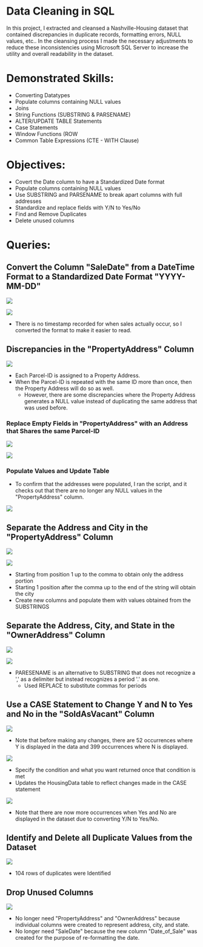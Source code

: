 # Data Cleaning in SQL
In this project, I extracted and cleansed a Nashville-Housing dataset that contained discrepancies in duplicate records, formatting errors, NULL values, etc.. In the cleansing process I made the necessary adjustments to reduce these inconsistencies using Microsoft SQL Server to increase the utility and overall readability in the dataset.
# Demonstrated Skills: 
* Converting Datatypes 
* Populate columns containing NULL values 
* Joins 
* String Functions (SUBSTRING & PARSENAME)
* ALTER/UPDATE TABLE Statements 
* Case Statements 
* Window Functions (ROW
* Common Table Expressions (CTE - WITH Clause)
# Objectives:
* Covert the Date column to have a Standardized Date format
* Populate columns containing NULL values 
* Use SUBSTRING and PARSENAME to break apart columns with full addresses 
* Standardize and replace fields with Y/N to Yes/No  
* Find and Remove Duplicates 
* Delete unused columns
# Queries:
## Convert the Column "SaleDate" from a DateTime Format to a Standardized Date Format "YYYY-MM-DD"
<img src="https://github.com/Apappas97/Data-Cleaning-in-SQL/blob/main/Images/Date_Converted.png">
</p>
<img src="https://github.com/Apappas97/Data-Cleaning-in-SQL/blob/main/Images/SaleDate_Results.png">
</p>

* There is no timestamp recorded for when sales actually occur, so I converted the format to make it easier to read. 
## Discrepancies in the "PropertyAddress" Column
<img src="https://github.com/Apappas97/Data-Cleaning-in-SQL/blob/main/Images/IDandAddress.png">
</p>

* Each Parcel-ID is assigned to a Property Address. 
* When the Parcel-ID is repeated with the same ID more than once, then the Property Address will do so as well.
    * However, there are some discrepancies where the Property Address generates a NULL value instead of duplicating the same address that was used before. 

### Replace Empty Fields in "PropertyAddress" with an Address that Shares the same Parcel-ID 
<img src="https://github.com/Apappas97/Data-Cleaning-in-SQL/blob/main/Images/ISNULL.png">
</p>
<img src="https://github.com/Apappas97/Data-Cleaning-in-SQL/blob/main/Images/ISNULL_Results.png">
</p>

### Populate Values and Update Table 
* To confirm that the addresses were populated, I ran the script, and it checks out that there are no longer any NULL values in the "PropertyAddress" column. 
<img src="https://github.com/Apappas97/Data-Cleaning-in-SQL/blob/main/Images/Update_property.png">
</p> 

## Separate the Address and City in the "PropertyAddress" Column 
<img src="https://github.com/Apappas97/Data-Cleaning-in-SQL/blob/main/Images/Breakout.png">
</p>
<img src="https://github.com/Apappas97/Data-Cleaning-in-SQL/blob/main/Images/Breakout_Results.png">
</p>

* Starting from position 1 up to the comma to obtain only the address portion 
* Starting 1 position after the comma up to the end of the string will obtain the city
* Create new columns and populate them with values obtained from the SUBSTRINGS
## Separate the Address, City, and State in the "OwnerAddress" Column 
<img src="https://github.com/Apappas97/Data-Cleaning-in-SQL/blob/main/Images/Owner_Breakout.png">
</p>
<img src="https://github.com/Apappas97/Data-Cleaning-in-SQL/blob/main/Images/Owner_Results.png">
</p>

* PARESENAME is an alternative to SUBSTRING that does not recognize a ',' as a delimiter but instead recognizes a period '.' as one. 
   * Used REPLACE to substitute commas for periods 
## Use a CASE Statement to Change Y and N to Yes and No in the "SoldAsVacant" Column
<img src="https://github.com/Apappas97/Data-Cleaning-in-SQL/blob/main/Images/Y_N_Before.png">
</p>

* Note that before making any changes, there are 52 occurrences where Y is displayed in the data and 399 occurrences where N is displayed.

<img src="https://github.com/Apappas97/Data-Cleaning-in-SQL/blob/main/Images/Y_N_Case.png">
</p>

* Specify the condition and what you want returned once that condition is met
* Updates the HousingData table to reflect changes made in the CASE statement

<img src="https://github.com/Apappas97/Data-Cleaning-in-SQL/blob/main/Images/Y_N_After.png">
</p>

* Note that there are now more occurrences when Yes and No are displayed in the dataset due to converting Y/N to Yes/No.
## Identify and Delete all Duplicate Values from the Dataset
<img src="https://github.com/Apappas97/Data-Cleaning-in-SQL/blob/main/Images/cte.png">
</p>

* 104 rows of duplicates were Identified 
## Drop Unused Columns
<img src="https://github.com/Apappas97/Data-Cleaning-in-SQL/blob/main/Images/Delete.png">
</p>

* No longer need "PropertyAddress" and "OwnerAddress" because individual columns were created to represent address, city, and state.
* No longer need "SaleDate" because the new column "Date_of_Sale" was created for the purpose of re-formatting the date. 
